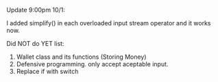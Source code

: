Update 9:00pm 10/1:

I added simplify() in each overloaded input stream operator and it works now.

Did NOT do YET list:
1. Wallet class and its functions (Storing Money)
2. Defensive programming. only accept aceptable input.
3. Replace if with switch
